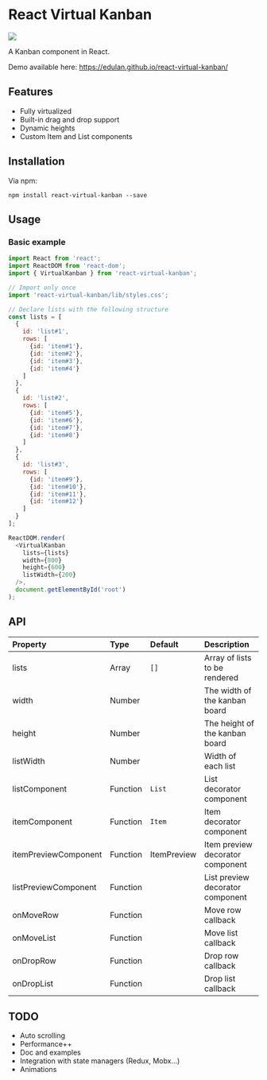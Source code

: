 # React Virtual Kanban
![](https://img.shields.io/travis/edulan/react-virtual-kanban.svg)

A Kanban component in React.

Demo available here:
https://edulan.github.io/react-virtual-kanban/

## Features
* Fully virtualized
* Built-in drag and drop support
* Dynamic heights
* Custom Item and List components

## Installation
Via npm:
```shell
npm install react-virtual-kanban --save
```

## Usage
### Basic example
```javascript
import React from 'react';
import ReactDOM from 'react-dom';
import { VirtualKanban } from 'react-virtual-kanban';

// Import only once
import 'react-virtual-kanban/lib/styles.css';

// Declare lists with the following structure
const lists = [
  {
    id: 'list#1',
    rows: [
      {id: 'item#1'},
      {id: 'item#2'},
      {id: 'item#3'},
      {id: 'item#4'}
    ]
  },
  {
    id: 'list#2',
    rows: [
      {id: 'item#5'},
      {id: 'item#6'},
      {id: 'item#7'},
      {id: 'item#8'}
    ]
  },
  {
    id: 'list#3',
    rows: [
      {id: 'item#9'},
      {id: 'item#10'},
      {id: 'item#11'},
      {id: 'item#12'}
    ]
  }
];

ReactDOM.render(
  <VirtualKanban
    lists={lists}
    width={800}
    height={600}
    listWidth={200}
  />,
  document.getElementById('root')
);
```

## API
| Property | Type | Default | Description |
|:---------------------------|:------------------|:-----------------------------------------------------------------------------------------------------------|:-----------------------------------------------------------------------------------------------------------------------------------------------------------------------------------------------------------------------------------------------------------------------------------------------------------------------------------------------------------------------------------------------------------------------------------------------------------------------|
| lists | Array | `[]` | Array of lists to be rendered |
| width | Number | | The width of the kanban board |
| height | Number | | The height of the kanban board |
| listWidth | Number | | Width of each list |
| listComponent | Function | `List` | List decorator component |
| itemComponent | Function | `Item` | Item decorator component |
| itemPreviewComponent | Function | ItemPreview | Item preview decorator component |
| listPreviewComponent | Function | | List preview decorator component |
| onMoveRow | Function | | Move row callback |
| onMoveList | Function | | Move list callback |
| onDropRow | Function | | Drop row callback |
| onDropList | Function | | Drop list callback |

## TODO
* Auto scrolling
* Performance++
* Doc and examples
* Integration with state managers (Redux, Mobx...)
* Animations
